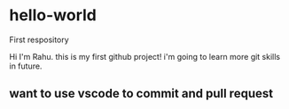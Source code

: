 # hello-world
First respository

Hi I'm Rahu.
this is my first github project! i'm going to learn more git skills in future.


## want to use vscode to commit and pull request
